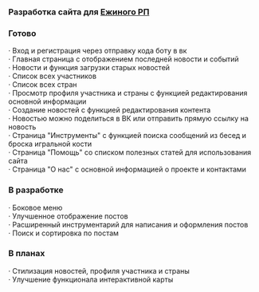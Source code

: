 ### Разработка сайта для [Ежиного РП](https://vk.com/hedgehogs_army)

### Готово
· Вход и регистрация через отправку кода боту в вк  
· Главная страница с отображением последней новости и событий  
· Новости и функция загрузки старых новостей  
· Список всех участников  
· Список всех стран  
· Просмотр профиля участника и страны с функцией редактирования основной информации  
· Создание новостей с функцией редактирования контента  
· Новостью можно поделиться в ВК или отправить прямую ссылку на новость  
· Страница "Инструменты" с функцией поиска сообщений из бесед и броска игральной кости  
· Страница "Помощь" со списком полезных статей для использования сайта  
· Страница "О нас" с основной информацией о проекте и контактами

### В разработке
· Боковое меню  
· Улучшенное отображение постов  
· Расширенный инструментарий для написания и оформления постов  
· Поиск и сортировка по постам

### В планах
· Стилизация новостей, профиля участника и страны  
· Улучшение функционала интерактивной карты
